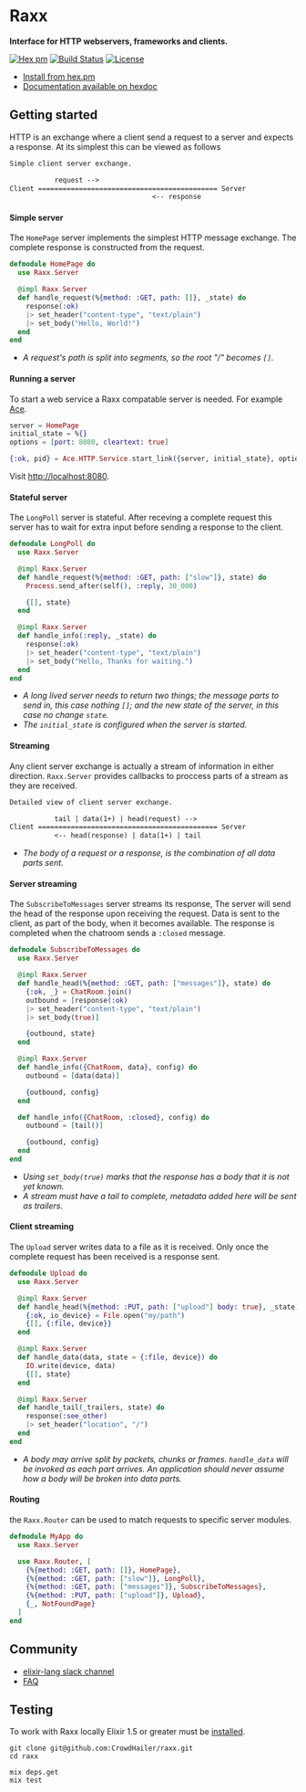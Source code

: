 # Raxx

**Interface for HTTP webservers, frameworks and clients.**

[![Hex pm](http://img.shields.io/hexpm/v/raxx.svg?style=flat)](https://hex.pm/packages/raxx)
[![Build Status](https://secure.travis-ci.org/CrowdHailer/raxx.svg?branch=master
"Build Status")](https://travis-ci.org/CrowdHailer/raxx)
[![License](https://img.shields.io/badge/License-Apache%202.0-blue.svg)](LICENSE)

- [Install from hex.pm](https://hex.pm/packages/raxx)
- [Documentation available on hexdoc](https://hexdocs.pm/raxx)

## Getting started

HTTP is an exchange where a client send a request to a server and expects a response.
At its simplest this can be viewed as follows

```txt
Simple client server exchange.

           request -->
Client ============================================ Server
                                   <-- response
```

#### Simple server

The `HomePage` server implements the simplest HTTP message exchange.
The complete response is constructed from the request.

```elixir
defmodule HomePage do
  use Raxx.Server

  @impl Raxx.Server
  def handle_request(%{method: :GET, path: []}, _state) do
    response(:ok)
    |> set_header("content-type", "text/plain")
    |> set_body("Hello, World!")
  end
end
```
- *A request's path is split into segments, so the root "/" becomes `[]`.*

#### Running a server

To start a web service a Raxx compatable server is needed.
For example [Ace](https://github.com/crowdhailer/ace).

```elixir
server = HomePage
initial_state = %{}
options = [port: 8080, cleartext: true]

{:ok, pid} = Ace.HTTP.Service.start_link({server, initial_state}, options)
```

Visit [http://localhost:8080](http://localhost:8080).

#### Stateful server

The `LongPoll` server is stateful.
After receving a complete request this server has to wait for extra input before sending a response to the client.

```elixir
defmodule LongPoll do
  use Raxx.Server

  @impl Raxx.Server
  def handle_request(%{method: :GET, path: ["slow"]}, state) do
    Process.send_after(self(), :reply, 30_000)

    {[], state}
  end

  @impl Raxx.Server
  def handle_info(:reply, _state) do
    response(:ok)
    |> set_header("content-type", "text/plain")
    |> set_body("Hello, Thanks for waiting.")
  end
end
```
- *A long lived server needs to return two things; the message parts to send in, this case nothing `[]`;
  and the new state of the server, in this case no change `state`.*
- *The `initial_state` is configured when the server is started.*

#### Streaming

Any client server exchange is actually a stream of information in either direction.
`Raxx.Server` provides callbacks to proccess parts of a stream as they are received.

```txt
Detailed view of client server exchange.

           tail | data(1+) | head(request) -->
Client ============================================ Server
           <-- head(response) | data(1+) | tail
```
- *The body of a request or a response, is the combination of all data parts sent.*

#### Server streaming

The `SubscribeToMessages` server streams its response,
The server will send the head of the response upon receiving the request.
Data is sent to the client, as part of the body, when it becomes available.
The response is completed when the chatroom sends a `:closed` message.

```elixir
defmodule SubscribeToMessages do
  use Raxx.Server

  @impl Raxx.Server
  def handle_head(%{method: :GET, path: ["messages"]}, state) do
    {:ok, _} = ChatRoom.join()
    outbound = [response(:ok)
    |> set_header("content-type", "text/plain")
    |> set_body(true)]

    {outbound, state}
  end

  @impl Raxx.Server
  def handle_info({ChatRoom, data}, config) do
    outbound = [data(data)]

    {outbound, config}
  end

  def handle_info({ChatRoom, :closed}, config) do
    outbound = [tail()]

    {outbound, config}
  end
end
```
- *Using `set_body(true)` marks that the response has a body that it is not yet known.*
- *A stream must have a tail to complete, metadata added here will be sent as trailers.*

#### Client streaming

The `Upload` server writes data to a file as it is received.
Only once the complete request has been received is a response sent.

```elixir
defmodule Upload do
  use Raxx.Server

  @impl Raxx.Server
  def handle_head(%{method: :PUT, path: ["upload"] body: true}, _state) do
    {:ok, io_device} = File.open("my/path")
    {[], {:file, device}}
  end

  @impl Raxx.Server
  def handle_data(data, state = {:file, device}) do
    IO.write(device, data)
    {[], state}
  end

  @impl Raxx.Server
  def handle_tail(_trailers, state) do
    response(:see_other)
    |> set_header("location", "/")
  end
end
```
- *A body may arrive split by packets, chunks or frames.
  `handle_data` will be invoked as each part arrives.
  An application should never assume how a body will be broken into data parts.*

#### Routing

the `Raxx.Router` can be used to match requests to specific server modules.

```elixir
defmodule MyApp do
  use Raxx.Server

  use Raxx.Router, [
    {%{method: :GET, path: []}, HomePage},
    {%{method: :GET, path: ["slow"]}, LongPoll},
    {%{method: :GET, path: ["messages"]}, SubscribeToMessages},
    {%{method: :PUT, path: ["upload"]}, Upload},
    {_, NotFoundPage}
  ]
end
```

## Community

- [elixir-lang slack channel](https://elixir-lang.slack.com/messages/C56H3TBH8/)
- [FAQ](FAQ.md)

## Testing

To work with Raxx locally Elixir 1.5 or greater must be [installed](https://elixir-lang.org/install.html).

```
git clone git@github.com:CrowdHailer/raxx.git
cd raxx

mix deps.get
mix test
```
